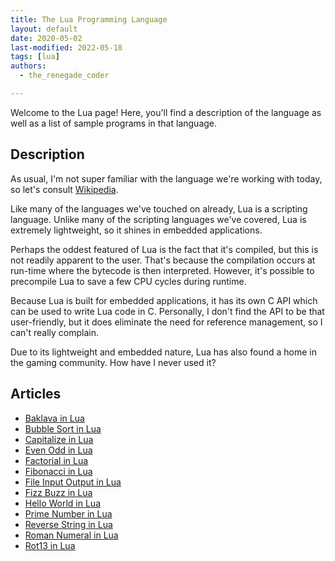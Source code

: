 ```yaml
---
title: The Lua Programming Language
layout: default
date: 2020-05-02
last-modified: 2022-05-18
tags: [lua]
authors:
  - the_renegade_coder

---
```


Welcome to the Lua page! Here, you'll find a description of the language as well as a list of sample programs in that language.

## Description

As usual, I'm not super familiar with the language we're working with today,
so let's consult [Wikipedia][1].

Like many of the languages we've touched on already, Lua is a scripting language.
Unlike many of the scripting languages we've covered, Lua is extremely lightweight,
so it shines in embedded applications.

Perhaps the oddest featured of Lua is the fact that it's compiled, but this is
not readily apparent to the user. That's because the compilation occurs at
run-time where the bytecode is then interpreted. However, it's possible to
precompile Lua to save a few CPU cycles during runtime.

Because Lua is built for embedded applications, it has its own C API which can
be used to write Lua code in C. Personally, I don't find the API to be that
user-friendly, but it does eliminate the need for reference management, so I
can't really complain.

Due to its lightweight and embedded nature, Lua has also found a home in the
gaming community. How have I never used it?

[1]: https://en.wikipedia.org/wiki/Lua_(programming_language)


## Articles

- [Baklava in Lua](https://sampleprograms.io/projects/baklava/lua)
- [Bubble Sort in Lua](https://sampleprograms.io/projects/bubble-sort/lua)
- [Capitalize in Lua](https://sampleprograms.io/projects/capitalize/lua)
- [Even Odd in Lua](https://sampleprograms.io/projects/even-odd/lua)
- [Factorial in Lua](https://sampleprograms.io/projects/factorial/lua)
- [Fibonacci in Lua](https://sampleprograms.io/projects/fibonacci/lua)
- [File Input Output in Lua](https://sampleprograms.io/projects/file-input-output/lua)
- [Fizz Buzz in Lua](https://sampleprograms.io/projects/fizz-buzz/lua)
- [Hello World in Lua](https://sampleprograms.io/projects/hello-world/lua)
- [Prime Number in Lua](https://sampleprograms.io/projects/prime-number/lua)
- [Reverse String in Lua](https://sampleprograms.io/projects/reverse-string/lua)
- [Roman Numeral in Lua](https://sampleprograms.io/projects/roman-numeral/lua)
- [Rot13 in Lua](https://sampleprograms.io/projects/rot13/lua)